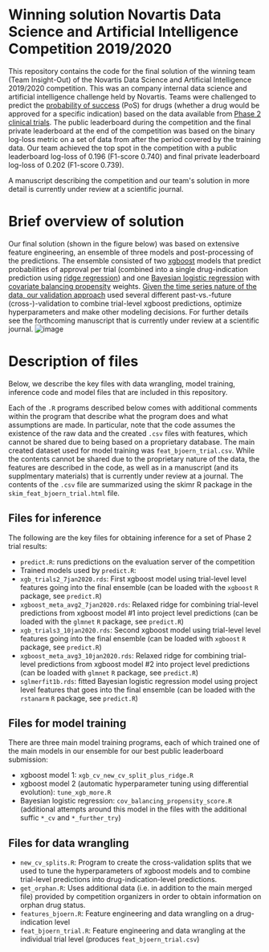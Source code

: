 # Winning solution Novartis Data Science and Artificial Intelligence Competition 2019/2020

This repository contains the code for the final solution of the winning team (Team Insight-Out) of the Novartis Data Science and Artificial Intelligence 2019/2020 competition. This was an company internal data science and artificial intelligence challenge held by Novartis. Teams were challenged to predict the [probability of success](https://arxiv.org/abs/2102.02752) (PoS) for drugs (whether a drug would be approved for a specific indication) based on the data available from [Phase 2 clinical trials](https://www.fda.gov/patients/drug-development-process/step-3-clinical-research). The public leaderboard during the competition and the final private leaderboard at the end of the competition was based on the binary log-loss metric on a set of data from after the period covered by the training data. Our team achieved the top spot in the competition with a public leaderboard log-loss of 0.196	(F1-score 0.740) and final private leaderboard log-loss of 0.202 (F1-score 0.739).

A manuscript describing the competition and our team's solution in more detail is currently under review at a scientific journal.

# Brief overview of solution

Our final solution (shown in the figure below) was based on extensive feature engineering, an ensemble of three models and post-processing of the predictions. The ensemble consisted of two [xgboost](https://xgboost.readthedocs.io/en/latest/) models that predict probabilities of approval per trial (combined into a single drug-indication prediction using [ridge regression](https://cran.r-project.org/web/packages/glmnet/vignettes/glmnet.pdf)) and one [Bayesian logistic regression](https://avehtari.github.io/modelselection/diabetes.html) with [covariate balancing propensity](https://cran.r-project.org/web/packages/CBPS/index.html) weights. [Given the time series nature of the data, our validation approach](https://www.fast.ai/2017/11/13/validation-sets/) used several different past-vs.-future (cross-)-validation to combine trial-level xgboost predictions, optimize hyperparameters and make other modeling decisions. For further details see the forthcoming manuscript that is currently under review at a scientific journal.
![image](https://user-images.githubusercontent.com/18594459/115703334-4c7c2f80-a36a-11eb-91be-3ebb194bfd90.png)

# Description of files

Below, we describe the key files with data wrangling, model training, inference code and model files that are included in this repository. 

Each of the `.R` programs described below comes with additional comments within the program that describe what the program does and what assumptions are made. In particular, note that the code assumes the existence of the raw data and the created `.csv` files with features, which cannot be shared due to being based on a proprietary database. The main created dataset used for model training was `feat_bjoern_trial.csv`. While the contents cannot be shared due to the proprietary nature of the data, the features are described in the code, as well as in a manuscript (and its supplmentary materials) that is currently under review at a journal. The contents of the `.csv` file are summarized using the skimr R package in the `skim_feat_bjoern_trial.html` file.

## Files for inference

The following are the key files for obtaining inference for a set of Phase 2 trial results:
* `predict.R`: runs predictions on the evaluation server of the competition
* Trained models used by `predict.R`:
 * `xgb_trials2_7jan2020.rds`: First xgboost model using trial-level level features going into the final ensemble (can be loaded with the `xgboost` `R` package, see `predict.R`)
 * `xgboost_meta_avg2_7jan2020.rds`: Relaxed ridge for combining trial-level predictions from xgboost model #1 into project level predictions (can be loaded with the `glmnet` `R` package, see `predict.R`)
 * `xgb_trials3_10jan2020.rds`: Second xgboost model using trial-level level features going into the final ensemble (can be loaded with `xgboost` `R` package, see `predict.R`)
 * `xgboost_meta_avg3_10jan2020.rds`: Relaxed ridge for combining trial-level predictions from xgboost model #2 into project level predictions (can be loaded with `glmnet` `R` package, see `predict.R`)
 * `sglmerfit1b.rds`: fitted Bayesian logistic regression model using project level features that goes into the final ensemble (can be loaded with the `rstanarm` `R` package, see `predict.R`)

## Files for model training

There are three main model training programs, each of which trained one of the main models in our ensemble for our best public leaderboard submission:
* xgboost model 1: `xgb_cv_new_cv_split_plus_ridge.R`
* xgboost model 2 (automatic hyperparameter tuning using differential evolution): `tune_xgb_more.R`
* Bayesian logistic regression: `cov_balancing_propensity_score.R` (additional attempts around this model in the files with the additional suffic `*_cv` and `*_further_try`)

## Files for data wrangling

* `new_cv_splits.R`: Program to create the cross-validation splits that we used to tune the hyperparameters of xgboost models and to combine trial-level predictions into drug-indication-level predictions.
* `get_orphan.R`: Uses additional data (i.e. in addition to the main merged file) provided by competition organizers in order to obtain information on orphan drug status.
* `features_bjoern.R`: Feature engineering and data wrangling on a drug-indication level
* `feat_bjoern_trial.R`: Feature engineering and data wrangling at the individual trial level (produces `feat_bjoern_trial.csv`)
